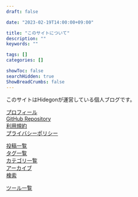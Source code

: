 ```yaml
---
draft: false

date: "2023-02-19T14:00:00+09:00"

title: "このサイトについて"
description: ""
keywords: ""

tags: []
categories: []

showToc: false
searchHidden: true
ShowBreadCrumbs: false
---
```


このサイトはHidegonが運営している個人ブログです。  

[プロフィール](/pages/profile/)  
[GitHub Repository](https://github.com/HidegonSan/blog/)  
[利用規約](/pages/terms/)  
[プライバシーポリシー](/pages/privacy-policy/)  
<!-- [お問い合わせ](/pages/contact/)   -->

[投稿一覧](/posts/)  
[タグ一覧](/tags/)  
[カテゴリ一覧](/categories/)  
[アーカイブ](/archives/)  
[検索](/search/)  

[ツール一覧](/pages/tools/)
